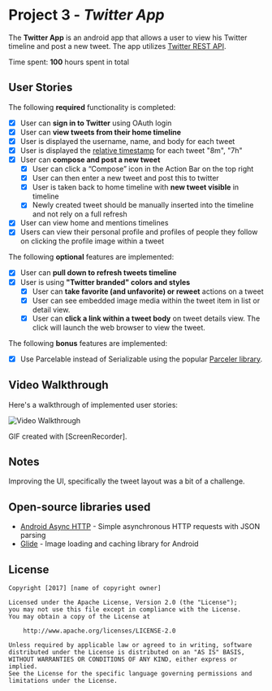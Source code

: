 # Project 3 - *Twitter App*

The **Twitter App** is an android app that allows a user to view his Twitter timeline and post a new tweet. The app utilizes [Twitter REST API](https://dev.twitter.com/rest/public).

Time spent: **100** hours spent in total

## User Stories

The following **required** functionality is completed:

* [x]	User can **sign in to Twitter** using OAuth login
* [x]	User can **view tweets from their home timeline**
  * [x] User is displayed the username, name, and body for each tweet
  * [x] User is displayed the [relative timestamp](https://gist.github.com/nesquena/f786232f5ef72f6e10a7) for each tweet "8m", "7h"
* [x] User can **compose and post a new tweet**
  * [x] User can click a “Compose” icon in the Action Bar on the top right
  * [x] User can then enter a new tweet and post this to twitter
  * [x] User is taken back to home timeline with **new tweet visible** in timeline
  * [x] Newly created tweet should be manually inserted into the timeline and not rely on a full refresh
* [x] User can view home and mentions timelines
* [x] Users can view their personal profile and profiles of people they follow on clicking the profile image within a tweet

The following **optional** features are implemented:

* [x] User can **pull down to refresh tweets timeline**
* [x] User is using **"Twitter branded" colors and styles**
  * [x] User can **take favorite (and unfavorite) or reweet** actions on a tweet
  * [x] User can see embedded image media within the tweet item in list or detail view.
  * [x] User can **click a link within a tweet body** on tweet details view. The click will launch the web browser to view the tweet.

The following **bonus** features are implemented:


* [x] Use Parcelable instead of Serializable using the popular [Parceler library](http://guides.codepath.com/android/Using-Parceler).


## Video Walkthrough

Here's a walkthrough of implemented user stories:

<img src='https://github.com/danny-famakin/TwitterApp/blob/master/Twitter_2.gif' title='Twitter App ' width='' alt='Video Walkthrough' />

GIF created with [ScreenRecorder].

## Notes

Improving the UI, specifically the tweet layout was a bit of a challenge.

## Open-source libraries used

- [Android Async HTTP](https://github.com/loopj/android-async-http) - Simple asynchronous HTTP requests with JSON parsing
- [Glide](https://github.com/bumptech/glide) - Image loading and caching library for Android

## License

    Copyright [2017] [name of copyright owner]

    Licensed under the Apache License, Version 2.0 (the "License");
    you may not use this file except in compliance with the License.
    You may obtain a copy of the License at

        http://www.apache.org/licenses/LICENSE-2.0

    Unless required by applicable law or agreed to in writing, software
    distributed under the License is distributed on an "AS IS" BASIS,
    WITHOUT WARRANTIES OR CONDITIONS OF ANY KIND, either express or implied.
    See the License for the specific language governing permissions and
    limitations under the License.




  

    
  
  
